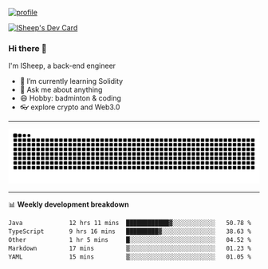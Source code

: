 [![profile](https://user-images.githubusercontent.com/54968314/208005045-e4b42f3b-833d-4242-bfcc-e764865553a2.svg)](https://www.calligrapher.ai/)

<a href="https://app.daily.dev/linziyang1106"><img src="https://api.daily.dev/devcards/v2/i4Spwx5Skx5FpTqWcwoit.png?r=kgx&type=wide" width="652" alt="ISheep's Dev Card"/></a>

### Hi there 🐏

I'm ISheep, a back-end engineer

- 🔭 I’m currently learning Solidity
- 💬 Ask me about anything
- 😄 Hobby: badminton & coding
- 👓 explore crypto and Web3.0

-------

![](https://raw.githubusercontent.com/ISheepp/ISheepp/output/github-contribution-grid-snake.svg)

-------

📊 **Weekly development breakdown**
<!--START_SECTION:waka-->

```txt
Java             12 hrs 11 mins  ████████████▓░░░░░░░░░░░░   50.78 %
TypeScript       9 hrs 16 mins   █████████▓░░░░░░░░░░░░░░░   38.63 %
Other            1 hr 5 mins     █░░░░░░░░░░░░░░░░░░░░░░░░   04.52 %
Markdown         17 mins         ▒░░░░░░░░░░░░░░░░░░░░░░░░   01.23 %
YAML             15 mins         ▒░░░░░░░░░░░░░░░░░░░░░░░░   01.05 %
```

<!--END_SECTION:waka-->
